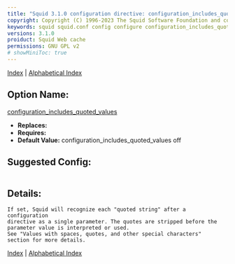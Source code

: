 ```yaml
---
title: "Squid 3.1.0 configuration directive: configuration_includes_quoted_values"
copyright: Copyright (C) 1996-2023 The Squid Software Foundation and contributors
keywords: squid squid.conf config configure configuration_includes_quoted_values
versions: 3.1.0
proiduct: Squid Web cache
permissions: GNU GPL v2
# showMiniToc: true
---
```

[Index](index#toc_configuration_includes_quoted_values) | [Alphabetical Index](index_all#toc_configuration_includes_quoted_values)

## Option Name:
[configuration_includes_quoted_values](#configuration_includes_quoted_values)
 * **Replaces:** 
 * **Requires:** 
 * **Default Value:** configuration_includes_quoted_values off


## Suggested Config:
```plaintext

```

## Details:

	If set, Squid will recognize each "quoted string" after a configuration
	directive as a single parameter. The quotes are stripped before the
	parameter value is interpreted or used.
	See "Values with spaces, quotes, and other special characters"
	section for more details.



[Index](index#toc_configuration_includes_quoted_values) | [Alphabetical Index](index_all#toc_configuration_includes_quoted_values)

